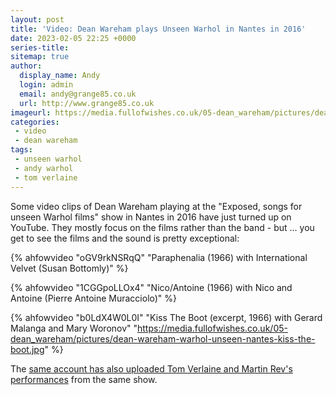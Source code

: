 ```yaml
---
layout: post
title: 'Video: Dean Wareham plays Unseen Warhol in Nantes in 2016'
date: 2023-02-05 22:25 +0000
series-title:
sitemap: true
author:
  display_name: Andy
  login: admin
  email: andy@grange85.co.uk
  url: http://www.grange85.co.uk
imageurl: https://media.fullofwishes.co.uk/05-dean_wareham/pictures/dean-wareham-warhol-unseen-nantes-nico-antoine.jpg
categories:
 - video
 - dean wareham
tags:
 - unseen warhol
 - andy warhol
 - tom verlaine
---
```

Some video clips of Dean Wareham playing at the "Exposed, songs for unseen Warhol films" show in Nantes in 2016 have just turned up on YouTube. They mostly focus on the films rather than the band - but ... you get to see the films and the sound is pretty exceptional:

{% ahfowvideo "oGV9rkNSRqQ" "Paraphenalia (1966) with International Velvet (Susan Bottomly)" %}

{% ahfowvideo "1CGGpoLLOx4" "Nico/Antoine (1966) with Nico and Antoine (Pierre Antoine Muracciolo)" %}

{% ahfowvideo "b0LdX4W0L0I" "Kiss The Boot (excerpt, 1966) with Gerard Malanga and Mary Woronov" "https://media.fullofwishes.co.uk/05-dean_wareham/pictures/dean-wareham-warhol-unseen-nantes-kiss-the-boot.jpg" %}

The [same account has also uploaded Tom Verlaine and Martin Rev's performances](https://www.youtube.com/watch?v=AYjiSU3Dzi4&list=PLMuhpHgA_qRNvc3JPpRQ0hYMpVTpFvg8u) from the same show.

